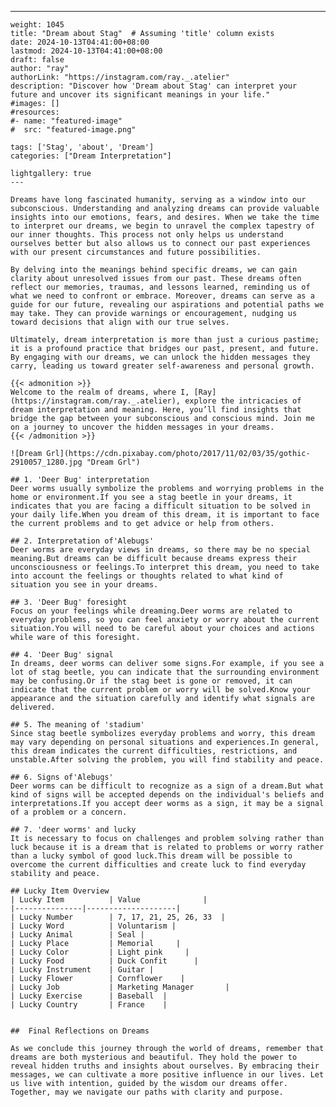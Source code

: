 ---
    weight: 1045
    title: "Dream about Stag"  # Assuming 'title' column exists
    date: 2024-10-13T04:41:00+08:00
    lastmod: 2024-10-13T04:41:00+08:00
    draft: false
    author: "ray"
    authorLink: "https://instagram.com/ray._.atelier"
    description: "Discover how 'Dream about Stag' can interpret your future and uncover its significant meanings in your life."
    #images: []
    #resources:
    #- name: "featured-image"
    #  src: "featured-image.png"
    
    tags: ['Stag', 'about', 'Dream']
    categories: ["Dream Interpretation"]
    
    lightgallery: true
    ---
    
    Dreams have long fascinated humanity, serving as a window into our subconscious. Understanding and analyzing dreams can provide valuable insights into our emotions, fears, and desires. When we take the time to interpret our dreams, we begin to unravel the complex tapestry of our inner thoughts. This process not only helps us understand ourselves better but also allows us to connect our past experiences with our present circumstances and future possibilities.
    
    By delving into the meanings behind specific dreams, we can gain clarity about unresolved issues from our past. These dreams often reflect our memories, traumas, and lessons learned, reminding us of what we need to confront or embrace. Moreover, dreams can serve as a guide for our future, revealing our aspirations and potential paths we may take. They can provide warnings or encouragement, nudging us toward decisions that align with our true selves.
    
    Ultimately, dream interpretation is more than just a curious pastime; it is a profound practice that bridges our past, present, and future. By engaging with our dreams, we can unlock the hidden messages they carry, leading us toward greater self-awareness and personal growth.
    
    {{< admonition >}}
    Welcome to the realm of dreams, where I, [Ray](https://instagram.com/ray._.atelier), explore the intricacies of dream interpretation and meaning. Here, you’ll find insights that bridge the gap between your subconscious and conscious mind. Join me on a journey to uncover the hidden messages in your dreams.
    {{< /admonition >}}
    
    ![Dream Grl](https://cdn.pixabay.com/photo/2017/11/02/03/35/gothic-2910057_1280.jpg "Dream Grl")
    
    ## 1. 'Deer Bug' interpretation
    Deer worms usually symbolize the problems and worrying problems in the home or environment.If you see a stag beetle in your dreams, it indicates that you are facing a difficult situation to be solved in your daily life.When you dream of this dream, it is important to face the current problems and to get advice or help from others.
    
    ## 2. Interpretation of'Alebugs'
    Deer worms are everyday views in dreams, so there may be no special meaning.But dreams can be difficult because dreams express their unconsciousness or feelings.To interpret this dream, you need to take into account the feelings or thoughts related to what kind of situation you see in your dreams.
    
    ## 3. 'Deer Bug' foresight
    Focus on your feelings while dreaming.Deer worms are related to everyday problems, so you can feel anxiety or worry about the current situation.You will need to be careful about your choices and actions while ware of this foresight.
    
    ## 4. 'Deer Bug' signal
    In dreams, deer worms can deliver some signs.For example, if you see a lot of stag beetle, you can indicate that the surrounding environment may be confusing.Or if the stag beet is gone or removed, it can indicate that the current problem or worry will be solved.Know your appearance and the situation carefully and identify what signals are delivered.
    
    ## 5. The meaning of 'stadium'
    Since stag beetle symbolizes everyday problems and worry, this dream may vary depending on personal situations and experiences.In general, this dream indicates the current difficulties, restrictions, and unstable.After solving the problem, you will find stability and peace.
    
    ## 6. Signs of'Alebugs'
    Deer worms can be difficult to recognize as a sign of a dream.But what kind of signs will be accepted depends on the individual's beliefs and interpretations.If you accept deer worms as a sign, it may be a signal of a problem or a concern.
    
    ## 7. 'deer worms' and lucky
    It is necessary to focus on challenges and problem solving rather than luck because it is a dream that is related to problems or worry rather than a lucky symbol of good luck.This dream will be possible to overcome the current difficulties and create luck to find everyday stability and peace.
    
    ## Lucky Item Overview
    | Lucky Item          | Value              |
    |---------------|--------------------|
    | Lucky Number        | 7, 17, 21, 25, 26, 33  |
    | Lucky Word          | Voluntarism |
    | Lucky Animal        | Seal |
    | Lucky Place         | Memorial     |
    | Lucky Color         | Light pink     |
    | Lucky Food          | Duck Confit      |
    | Lucky Instrument    | Guitar |
    | Lucky Flower        | Cornflower    |
    | Lucky Job           | Marketing Manager       |
    | Lucky Exercise      | Baseball  |
    | Lucky Country       | France    |
    
    
    ##  Final Reflections on Dreams
    
    As we conclude this journey through the world of dreams, remember that dreams are both mysterious and beautiful. They hold the power to reveal hidden truths and insights about ourselves. By embracing their messages, we can cultivate a more positive influence in our lives. Let us live with intention, guided by the wisdom our dreams offer. Together, may we navigate our paths with clarity and purpose.
    